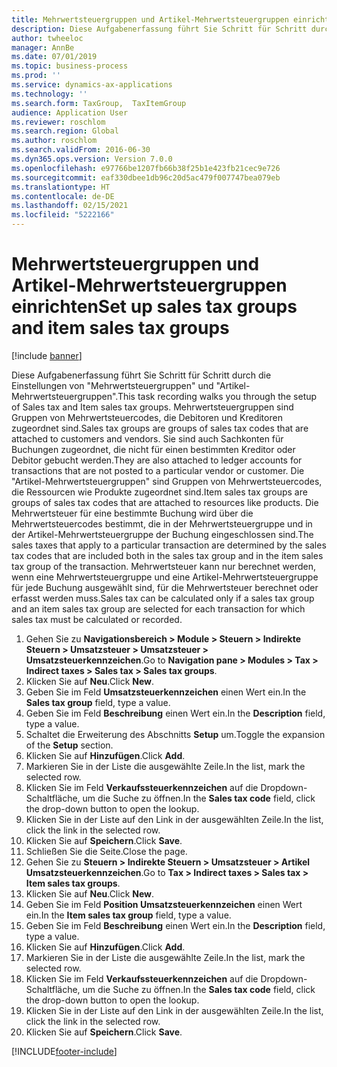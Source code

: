 ```yaml
---
title: Mehrwertsteuergruppen und Artikel-Mehrwertsteuergruppen einrichten
description: Diese Aufgabenerfassung führt Sie Schritt für Schritt durch die Einstellungen von "Mehrwertsteuergruppen" und "Artikel-Mehrwertsteuergruppen".
author: twheeloc
manager: AnnBe
ms.date: 07/01/2019
ms.topic: business-process
ms.prod: ''
ms.service: dynamics-ax-applications
ms.technology: ''
ms.search.form: TaxGroup,  TaxItemGroup
audience: Application User
ms.reviewer: roschlom
ms.search.region: Global
ms.author: roschlom
ms.search.validFrom: 2016-06-30
ms.dyn365.ops.version: Version 7.0.0
ms.openlocfilehash: e97766be1207fb66b38f25b1e423fb21cec9e726
ms.sourcegitcommit: eaf330dbee1db96c20d5ac479f007747bea079eb
ms.translationtype: HT
ms.contentlocale: de-DE
ms.lasthandoff: 02/15/2021
ms.locfileid: "5222166"
---
```

# <a name="set-up-sales-tax-groups-and-item-sales-tax-groups"></a><span data-ttu-id="42ae8-103">Mehrwertsteuergruppen und Artikel-Mehrwertsteuergruppen einrichten</span><span class="sxs-lookup"><span data-stu-id="42ae8-103">Set up sales tax groups and item sales tax groups</span></span>

[!include [banner](../../includes/banner.md)]

<span data-ttu-id="42ae8-104">Diese Aufgabenerfassung führt Sie Schritt für Schritt durch die Einstellungen von "Mehrwertsteuergruppen" und "Artikel-Mehrwertsteuergruppen".</span><span class="sxs-lookup"><span data-stu-id="42ae8-104">This task recording walks you through the setup of Sales tax and Item sales tax groups.</span></span> <span data-ttu-id="42ae8-105">Mehrwertsteuergruppen sind Gruppen von Mehrwertsteuercodes, die Debitoren und Kreditoren zugeordnet sind.</span><span class="sxs-lookup"><span data-stu-id="42ae8-105">Sales tax groups are groups of sales tax codes that are attached to customers and vendors.</span></span> <span data-ttu-id="42ae8-106">Sie sind auch Sachkonten für Buchungen zugeordnet, die nicht für einen bestimmten Kreditor oder Debitor gebucht werden.</span><span class="sxs-lookup"><span data-stu-id="42ae8-106">They are also attached to ledger accounts for transactions that are not posted to a particular vendor or customer.</span></span>  <span data-ttu-id="42ae8-107">Die "Artikel-Mehrwertsteuergruppen" sind Gruppen von Mehrwertsteuercodes, die Ressourcen wie Produkte zugeordnet sind.</span><span class="sxs-lookup"><span data-stu-id="42ae8-107">Item sales tax groups are groups of sales tax codes that are attached to resources like products.</span></span>  <span data-ttu-id="42ae8-108">Die Mehrwertsteuer für eine bestimmte Buchung wird über die Mehrwertsteuercodes bestimmt, die in der Mehrwertsteuergruppe und in der Artikel-Mehrwertsteuergruppe der Buchung eingeschlossen sind.</span><span class="sxs-lookup"><span data-stu-id="42ae8-108">The sales taxes that apply to a particular transaction are determined by the sales tax codes that are included both in the sales tax group and in the item sales tax group of the transaction.</span></span>  <span data-ttu-id="42ae8-109">Mehrwertsteuer kann nur berechnet werden, wenn eine Mehrwertsteuergruppe und eine Artikel-Mehrwertsteuergruppe für jede Buchung ausgewählt sind, für die Mehrwertsteuer berechnet oder erfasst werden muss.</span><span class="sxs-lookup"><span data-stu-id="42ae8-109">Sales tax can be calculated only if a sales tax group and an item sales tax group are selected for each transaction for which sales tax must be calculated or recorded.</span></span>  

1. <span data-ttu-id="42ae8-110">Gehen Sie zu **Navigationsbereich > Module > Steuern > Indirekte Steuern > Umsatzsteuer > Umsatzsteuer > Umsatzsteuerkennzeichen**.</span><span class="sxs-lookup"><span data-stu-id="42ae8-110">Go to **Navigation pane > Modules > Tax > Indirect taxes > Sales tax > Sales tax groups**.</span></span>
2. <span data-ttu-id="42ae8-111">Klicken Sie auf **Neu**.</span><span class="sxs-lookup"><span data-stu-id="42ae8-111">Click **New**.</span></span>
3. <span data-ttu-id="42ae8-112">Geben Sie im Feld **Umsatzsteuerkennzeichen** einen Wert ein.</span><span class="sxs-lookup"><span data-stu-id="42ae8-112">In the **Sales tax group** field, type a value.</span></span>
4. <span data-ttu-id="42ae8-113">Geben Sie im Feld **Beschreibung** einen Wert ein.</span><span class="sxs-lookup"><span data-stu-id="42ae8-113">In the **Description** field, type a value.</span></span>
5. <span data-ttu-id="42ae8-114">Schaltet die Erweiterung des Abschnitts **Setup** um.</span><span class="sxs-lookup"><span data-stu-id="42ae8-114">Toggle the expansion of the **Setup** section.</span></span>
6. <span data-ttu-id="42ae8-115">Klicken Sie auf **Hinzufügen**.</span><span class="sxs-lookup"><span data-stu-id="42ae8-115">Click **Add**.</span></span>
7. <span data-ttu-id="42ae8-116">Markieren Sie in der Liste die ausgewählte Zeile.</span><span class="sxs-lookup"><span data-stu-id="42ae8-116">In the list, mark the selected row.</span></span>
8. <span data-ttu-id="42ae8-117">Klicken Sie im Feld **Verkaufssteuerkennzeichen** auf die Dropdown-Schaltfläche, um die Suche zu öffnen.</span><span class="sxs-lookup"><span data-stu-id="42ae8-117">In the **Sales tax code** field, click the drop-down button to open the lookup.</span></span>
9. <span data-ttu-id="42ae8-118">Klicken Sie in der Liste auf den Link in der ausgewählten Zeile.</span><span class="sxs-lookup"><span data-stu-id="42ae8-118">In the list, click the link in the selected row.</span></span>
10. <span data-ttu-id="42ae8-119">Klicken Sie auf **Speichern**.</span><span class="sxs-lookup"><span data-stu-id="42ae8-119">Click **Save**.</span></span>
11. <span data-ttu-id="42ae8-120">Schließen Sie die Seite.</span><span class="sxs-lookup"><span data-stu-id="42ae8-120">Close the page.</span></span>
12. <span data-ttu-id="42ae8-121">Gehen Sie zu **Steuern > Indirekte Steuern > Umsatzsteuer > Artikel Umsatzsteuerkennzeichen**.</span><span class="sxs-lookup"><span data-stu-id="42ae8-121">Go to **Tax > Indirect taxes > Sales tax > Item sales tax groups**.</span></span>
13. <span data-ttu-id="42ae8-122">Klicken Sie auf **Neu**.</span><span class="sxs-lookup"><span data-stu-id="42ae8-122">Click **New**.</span></span>
14. <span data-ttu-id="42ae8-123">Geben Sie im Feld **Position Umsatzsteuerkennzeichen** einen Wert ein.</span><span class="sxs-lookup"><span data-stu-id="42ae8-123">In the **Item sales tax group** field, type a value.</span></span>
15. <span data-ttu-id="42ae8-124">Geben Sie im Feld **Beschreibung** einen Wert ein.</span><span class="sxs-lookup"><span data-stu-id="42ae8-124">In the **Description** field, type a value.</span></span>
16. <span data-ttu-id="42ae8-125">Klicken Sie auf **Hinzufügen**.</span><span class="sxs-lookup"><span data-stu-id="42ae8-125">Click **Add**.</span></span>
17. <span data-ttu-id="42ae8-126">Markieren Sie in der Liste die ausgewählte Zeile.</span><span class="sxs-lookup"><span data-stu-id="42ae8-126">In the list, mark the selected row.</span></span>
18. <span data-ttu-id="42ae8-127">Klicken Sie im Feld **Verkaufssteuerkennzeichen** auf die Dropdown-Schaltfläche, um die Suche zu öffnen.</span><span class="sxs-lookup"><span data-stu-id="42ae8-127">In the **Sales tax code** field, click the drop-down button to open the lookup.</span></span>
19. <span data-ttu-id="42ae8-128">Klicken Sie in der Liste auf den Link in der ausgewählten Zeile.</span><span class="sxs-lookup"><span data-stu-id="42ae8-128">In the list, click the link in the selected row.</span></span>
20. <span data-ttu-id="42ae8-129">Klicken Sie auf **Speichern**.</span><span class="sxs-lookup"><span data-stu-id="42ae8-129">Click **Save**.</span></span>



[!INCLUDE[footer-include](../../../includes/footer-banner.md)]